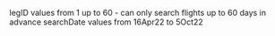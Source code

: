 legID values from 1 up to 60 - can only search flights up to 60 days in advance
searchDate values from 16Apr22 to 5Oct22
